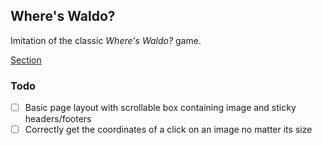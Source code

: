 ## Where's Waldo?
Imitation of the classic *Where's Waldo?* game.

[Section](https://www.theodinproject.com/lessons/nodejs-where-s-waldo-a-photo-tagging-app)

### Todo
- [ ] Basic page layout with scrollable box containing image and sticky headers/footers
- [ ] Correctly get the coordinates of a click on an image no matter its size